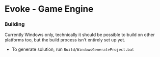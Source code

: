 # Evoke - Game Engine
### Building
Currently Windows only, technically it should be possible to build on other platforms too, but the build process isn't entirely set up yet.
- To generate solution, run `Build/WindowsGenerateProject.bat`
